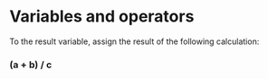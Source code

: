 # Variables and operators
To the result variable, assign the result of the following calculation:
### (a + b) / c